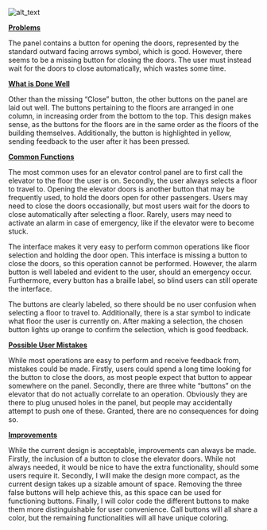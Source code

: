 
![alt_text](images/image1.gif "image_tooltip")


**<span style="text-decoration:underline;">Problems</span>**

The panel contains a button for opening the doors, represented by the standard outward facing arrows symbol, which is good. However, there seems to be a missing button for closing the doors. The user must instead wait for the doors to close automatically, which wastes some time.

**<span style="text-decoration:underline;">What is Done Well</span>**

Other than the missing “Close” button, the other buttons on the panel are laid out well. The buttons pertaining to the floors are arranged in one column, in increasing order from the bottom to the top. This design makes sense, as the buttons for the floors are in the same order as the floors of the building themselves. Additionally, the button is highlighted in yellow, sending feedback to the user after it has been pressed.

**<span style="text-decoration:underline;">Common Functions</span>**

The most common uses for an elevator control panel are to first call the elevator to the floor the user is on. Secondly, the user always selects a floor to travel to. Opening the elevator doors is another button that may be frequently used, to hold the doors open for other passengers. Users may need to close the doors occasionally, but most users wait for the doors to close automatically after selecting a floor. Rarely, users may need to activate an alarm in case of emergency, like if the elevator were to become stuck.

 The interface makes it very easy to perform common operations like floor selection and holding the door open. This interface is missing a button to close the doors, so this operation cannot be performed. However, the alarm button is well labeled and evident to the user, should an emergency occur. Furthermore, every button has a braille label, so blind users can still operate the interface.

The buttons are clearly labeled, so there should be no user confusion when selecting a floor to travel to. Additionally, there is a star symbol to indicate what floor the user is currently on. After making a selection, the chosen button lights up orange to confirm the selection, which is good feedback.

**<span style="text-decoration:underline;">Possible User Mistakes</span>**

While most operations are easy to perform and receive feedback from, mistakes could be made. Firstly, users could spend a long time looking for the button to close the doors, as most people expect that button to appear somewhere on the panel. Secondly, there are three white “buttons” on the elevator that do not actually correlate to an operation. Obviously they are there to plug unused holes in the panel, but people may accidentally attempt to push one of these. Granted, there are no consequences for doing so.

**<span style="text-decoration:underline;">Improvements</span>**

While the current design is acceptable, improvements can always be made. Firstly, the inclusion of a button to close the elevator doors. While not always needed, it would be nice to have the extra functionality, should some users require it. Secondly, I will make the design more compact, as the current design takes up a sizable amount of space. Removing the three false buttons will help achieve this, as this space can be used for functioning buttons. Finally, I will color code the different buttons to make them more distinguishable for user convenience. Call buttons will all share a color, but the remaining functionalities will all have unique coloring.
